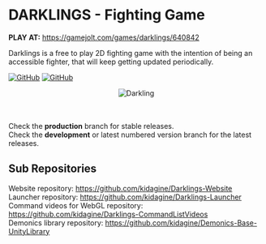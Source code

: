 # DARKLINGS - Fighting Game
<b>PLAY AT:</b> https://gamejolt.com/games/darklings/640842

Darklings is a free to play 2D fighting game with the intention of being an accessible fighter, that will keep getting updated periodically.

[![GitHub](https://img.shields.io/badge/unity--version-2021.6-blue)](https://img.shields.io/badge/unity--version-2021.6-blue)
[![GitHub](https://img.shields.io/badge/game--version-0.2.7-blue)](https://img.shields.io/badge/game--version-0.2.7-blue)

<p align="center">
  <img src="https://media3.giphy.com/media/JGw9y4Pn1490O3VkxT/giphy.gif?cid=790b7611da446f3f7c5f25b646b16cccdb4f401cdea30cc5&rid=giphy.gif&ct=s" alt="Darkling" />
</p>


<br />
<br />
Check the <b>production</b> branch for stable releases. <br />
Check the <b>development</b> or latest numbered version branch for the latest releases.

## Sub Repositories
Website repository: https://github.com/kidagine/Darklings-Website <br>
Launcher repository: https://github.com/kidagine/Darklings-Launcher <br>
Command videos for WebGL repository: https://github.com/kidagine/Darklings-CommandListVideos <br>
Demonics library repository: https://github.com/kidagine/Demonics-Base-UnityLibrary


